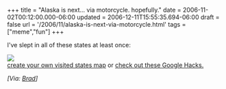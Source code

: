 +++
title = "Alaska is next... via motorcycle. hopefully."
date = 2006-11-02T00:12:00.000-06:00
updated = 2006-12-11T15:55:35.694-06:00
draft = false
url = '/2006/11/alaska-is-next-via-motorcycle.html'
tags = ["meme","fun"]
+++

I've slept in all of these states at least once:

![](http://www.world66.com/myworld66/visitedStates/statemap?visited=ALAZARCACOCTDCDEFLGAIDILINIAKSKYLAMEMDMAMIMNMSMOMTNENVNHNJNMNYNCNDOHOKORPARISCSDTNTXUTVTVAWAWVWIWY)  
[create your own visited states map](http://douweosinga.com/projects/visitedstates) or [check out these Google Hacks.](http://douweosinga.com/projects/googlehacks)

_\[Via: [Brad](http://feeds.feedburner.com/~r/BradWilson-ThenetGuy/~3/43845749/20711.aspx)\]_
